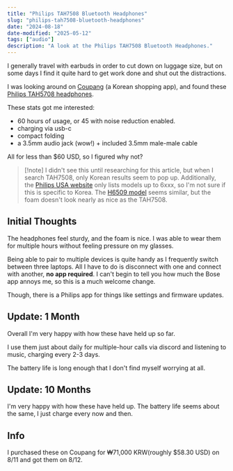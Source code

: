 ```yaml
---
title: "Philips TAH7508 Bluetooth Headphones"
slug: "philips-tah7508-bluetooth-headphones"
date: "2024-08-18"
date-modified: "2025-05-12"
tags: ["audio"]
description: "A look at the Philips TAH7508 Bluetooth Headphones."
---
```


I generally travel with earbuds in order to cut down on luggage size, but on
some days I find it quite hard to get work done and shut out the distractions.

I was looking around on [Coupang](https://en.wikipedia.org/wiki/Coupang) (a
Korean shopping app), and found these
[Philips TAH5708 headphones](https://www.documents.philips.com/assets/20240407/e672ddd5487b47d189dcb14b002fccbe.pdf).

These stats got me interested:

- 60 hours of usage, or 45 with noise reduction enabled.
- charging via usb-c
- compact folding
- a 3.5mm audio jack (wow!) + included 3.5mm male-male cable

All for less than \$60 USD, so I figured why not?

> [!note] I didn't see this until researching for this article, but when I
> search TAH7508, only Korean results seem to pop up. Additionally, the
> [Philips USA website](https://www.usa.philips.com/c-m-so/headphones/latest#availability=all)
> only lists models up to 6xxx, so I'm not sure if this is specific to Korea.
> The [H6509 model](https://www.amazon.com/dp/B0D8N8HLW6) seems similar, but the
> foam doesn't look nearly as nice as the TAH7508.

## Initial Thoughts

The headphones feel sturdy, and the foam is nice. I was able to wear them for
multiple hours without feeling pressure on my glasses.

Being able to pair to multiple devices is quite handy as I frequently switch
between three laptops. All I have to do is disconnect with one and connect with
another, **no app required**. I can't begin to tell you how much the Bose app
annoys me, so this is a much welcome change.

Though, there is a Philips app for things like settings and firmware updates.

## Update: 1 Month

Overall I'm very happy with how these have held up so far.

I use them just about daily for multiple-hour calls via discord and listening to
music, charging every 2-3 days.

The battery life is long enough that I don't find myself worrying at all.

## Update: 10 Months

I'm very happy with how these have held up. The battery life seems about the
same, I just charge every now and then.

## Info

I purchased these on Coupang for ₩71,000 KRW(roughly \$58.30 USD) on 8/11 and
got them on 8/12.
